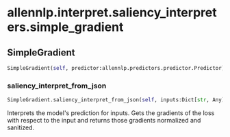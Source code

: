 # allennlp.interpret.saliency_interpreters.simple_gradient

## SimpleGradient
```python
SimpleGradient(self, predictor:allennlp.predictors.predictor.Predictor) -> None
```

### saliency_interpret_from_json
```python
SimpleGradient.saliency_interpret_from_json(self, inputs:Dict[str, Any]) -> Dict[str, Any]
```

Interprets the model's prediction for inputs.  Gets the gradients of the loss with respect
to the input and returns those gradients normalized and sanitized.


